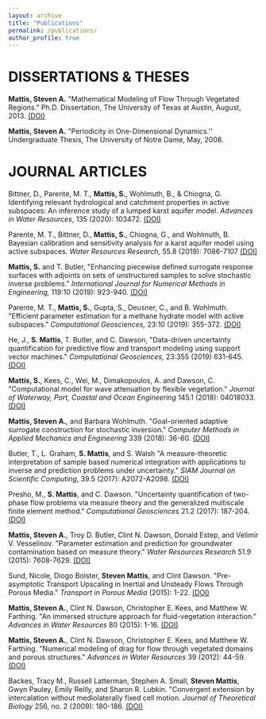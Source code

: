 ```yaml
---
layout: archive
title: "Publications"
permalink: /publications/
author_profile: true
---
```



DISSERTATIONS & THESES
======
**Mattis, Steven A.** "Mathematical Modeling of Flow Through Vegetated Regions." Ph.D. Dissertation, The University of Texas at Austin, August, 2013. [(<u>DOI</u>)](http://hdl.handle.net/2152/21165)

**Mattis, Steven A.** "Periodicity in One-Dimensional Dynamics.'' Undergraduate Thesis, The University of Notre Dame, May, 2008.

JOURNAL ARTICLES
======
Bittner, D., Parente, M. T., **Mattis, S.**, Wohlmuth, B., & Chiogna, G. Identifying relevant hydrological and catchment properties in active subspaces: An inference study of a lumped karst aquifer model. *Advances in Water Resources*, 135 (2020): 103472. [(<u>DOI</u>)](https://doi.org/10.1016/j.advwatres.2019.103472)

Parente, M. T., Bittner, D., **Mattis, S.**, Chiogna, G., and Wohlmuth, B.  Bayesian calibration and sensitivity analysis for a karst aquifer model using active subspaces. *Water Resources Research,* 55.8 (2019): 7086-7107 [(<u>DOI</u>)](https://doi.org/10.1029/2019WR024739)

**Mattis, S.** and T. Butler, "Enhancing piecewise defined surrogate response surfaces with adjoints on sets of unstructured samples to solve stochastic inverse problems." *International Journal for Numerical Methods in Engineering,* 119:10 (2019): 923-940. [(<u>DOI</u>)](https://doi.org/10.1002/nme.6078)

Parente, M. T., **Mattis, S.**, Gupta, S., Deusner, C., and B. Wohlmuth. "Efficient parameter estimation for a methane hydrate model with active subspaces." *Computational Geosciences,* 23:10 (2019): 355-372. [(<u>DOI</u>)](https://doi.org/10.1007/s10596-018-9769-x)

He, J., **S. Mattis**, T. Butler, and C. Dawson, "Data-driven uncertainty quantification for predictive flow and transport modeling using support vector machines." *Computational Geosciences,* 23:355 (2019) 631-645. [(<u>DOI</u>)](https://doi.org/10.1007/s10596-018-9762-4)

**Mattis, S.**, Kees, C., Wei, M., Dimakopoulos, A. and Dawson, C. "Computational model for wave attenuation by flexible vegetation." *Journal of Waterway, Port, Coastal and Ocean Engineering* 145.1 (2018): 04018033. [(<u>DOI</u>)](https://doi.org/10.1061/(ASCE)WW.1943-5460.0000487)

**Mattis, Steven A.**, and Barbara Wohlmuth. "Goal-oriented adaptive surrogate construction for stochastic inversion." *Computer Methods in Applied Mechanics and Engineering* 339 (2018): 36-60. [(<u>DOI</u>)](https://doi.org/10.1016/j.cma.2018.04.045)

Butler, T., L. Graham, **S. Mattis**, and S. Walsh "A measure-theoretic interpretation of sample based numerical integration with applications to inverse and prediction problems under uncertainty." *SIAM Journal on Scientific Computing*, 39.5 (2017): A2072-A2098. [(<u>DOI</u>)](https://doi.org/10.1137/16M1063289)

Presho, M., **S. Mattis**, and C. Dawson. "Uncertainty quantification of two-phase flow problems via measure theory and the generalized multiscale finite element method." *Computational Geosciences* 21.2 (2017): 187-204. [(<u>DOI</u>)](https://doi.org/10.1007/s10596-016-9603-2)

**Mattis, Steven A.**, Troy D. Butler, Clint N. Dawson, Donald Estep, and Velimir V. Vesselinov.  "Parameter estimation and prediction for groundwater contamination based on measure theory." *Water Resources Research* 51.9 (2015): 7608-7629. [(<u>DOI</u>)](https://doi.org/10.1002/2015WR017295)

Sund, Nicole, Diogo Bolster, **Steven Mattis**, and Clint Dawson. "Pre-asymptotic Transport Upscaling in Inertial and Unsteady Flows Through Porous Media." *Transport in Porous Media* (2015): 1-22. [(<u>DOI</u>)](https://doi.org/10.1007/s11242-015-0526-5)

**Mattis, Steven A.**, Clint N. Dawson, Christopher E. Kees, and Matthew W. Farthing. "An immersed structure approach for fluid-vegetation interaction." *Advances in Water Resources* 80 (2015): 1-16. [(<u>DOI</u>)](https://doi.org/10.1016/j.advwatres.2015.02.014)

**Mattis, Steven A.**, Clint N. Dawson, Christopher E. Kees, and Matthew W. Farthing. "Numerical modeling of drag for flow through vegetated domains and porous structures." *Advances in Water Resources* 39 (2012): 44-59. [(<u>DOI</u>)](https://doi.org/10.1016/j.advwatres.2012.01.002)

Backes, Tracy M., Russell Latterman, Stephen A. Small, **Steven Mattis**, Gwyn Pauley, Emily Reilly, and Sharon R. Lubkin. "Convergent extension by intercalation without mediolaterally fixed cell motion. *Journal of Theoretical Biology* 256, no. 2 (2009): 180-186. [(<u>DOI</u>)](https://doi.org/10.1016/j.jtbi.2008.08.031)

	
